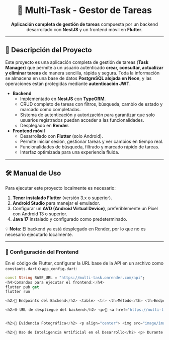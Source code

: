 <h1 align="center">📌 Multi-Task - Gestor de Tareas</h1>

<p align="center">
  <strong>Aplicación completa de gestión de tareas</strong> compuesta por un backend desarrollado con <b>NestJS</b> y un frontend móvil en <b>Flutter</b>.
</p>

---

<h2>📖 Descripción del Proyecto</h2>

<p>
Este proyecto es una aplicación completa de gestión de tareas (<b>Task Manager</b>) que permite a un usuario autenticado <b>crear, consultar, actualizar y eliminar tareas</b> de manera sencilla, rápida y segura.  
Toda la información se almacena en una base de datos <b>PostgreSQL alojada en Neon</b>, y las operaciones están protegidas mediante <b>autenticación JWT</b>.
</p>

<ul>
  <li><b>Backend</b>
    <ul>
      <li>Implementado en <b>NestJS</b> con <b>TypeORM</b>.</li>
      <li>CRUD completo de tareas con filtros, búsqueda, cambio de estado y marcado como completadas.</li>
      <li>Sistema de autenticación y autorización para garantizar que solo usuarios registrados puedan acceder a las funcionalidades.</li>
      <li>Desplegado en <b>Render</b>.</li>
    </ul>
  </li>
  <li><b>Frontend móvil</b>
    <ul>
      <li>Desarrollado con <b>Flutter</b> (solo Android).</li>
      <li>Permite iniciar sesión, gestionar tareas y ver cambios en tiempo real.</li>
      <li>Funcionalidades de búsqueda, filtrado y marcado rápido de tareas.</li>
      <li>Interfaz optimizada para una experiencia fluida.</li>
    </ul>
  </li>
</ul>

---

<h2>🛠 Manual de Uso</h2>

<p>Para ejecutar este proyecto localmente es necesario:</p>

<ol>
  <li><b>Tener instalado Flutter</b> (versión 3.x o superior).</li>
  <li><b>Android Studio</b> para manejar el emulador.</li>
  <li>Configurar un <b>AVD (Android Virtual Device)</b>, preferiblemente un Pixel con Android 13 o superior.</li>
  <li><b>Java 17</b> instalado y configurado como predeterminado.</li>
</ol>

<p>💡 <b>Nota:</b> El backend ya está desplegado en Render, por lo que no es necesario ejecutarlo localmente.</p>

---

<h3>🔗 Configuración del Frontend</h3>

<p>En el código de Flutter, configurar la URL base de la API en un archivo como <code>constants.dart</code> o <code>app_config.dart</code>:</p>

```dart
const String BASE_URL = "https://multi-task.onrender.com/api";
<h4>Comandos para ejecutar el frontend:</h4>
flutter pub get
flutter run

<h2>📡 Endpoints del Backend</h2> <table> <tr> <th>Método</th> <th>Endpoint</th> <th>Descripción</th> </tr> <tr><td>POST</td><td>/api/auth/register</td><td>Registrar un nuevo usuario</td></tr> <tr><td>POST</td><td>/api/auth/login</td><td>Iniciar sesión y obtener JWT</td></tr> <tr><td>GET</td><td>/api/users/me</td><td>Obtener perfil del usuario autenticado</td></tr> <tr><td>GET</td><td>/api/tasks</td><td>Listar tareas con filtros y búsqueda</td></tr> <tr><td>GET</td><td>/api/tasks/:id</td><td>Obtener una tarea por ID</td></tr> <tr><td>POST</td><td>/api/tasks/create</td><td>Crear nueva tarea</td></tr> <tr><td>PUT</td><td>/api/tasks/:id</td><td>Actualizar una tarea completa</td></tr> <tr><td>PATCH</td><td>/api/tasks/:id/status</td><td>Cambiar estado de tarea</td></tr> <tr><td>PATCH</td><td>/api/tasks/:id/toggle</td><td>Alternar completado</td></tr> <tr><td>DELETE</td><td>/api/tasks/:id/delete</td><td>Eliminar una tarea</td></tr> <tr><td>GET</td><td>/api/health</td><td>Estado general del backend</td></tr> <tr><td>GET</td><td>/api/health/database</td><td>Estado de la base de datos</td></tr> <tr><td>GET</td><td>/api/health/detailed</td><td>Estado detallado del sistema</td></tr> </table> <p><b>📍 Base URL:</b> <code>"https://multi-task.onrender.com/api"</code></p>

<h2>🌐 URL de despliegue del backend</h2> <p>🔗 <a href="https://multi-task.onrender.com" target="_blank">"https://multi-task.onrender.com"</a></p>


<h2>📸 Evidencia Fotográfica</h2> <p align="center"> <img src="image/image.png" width="250" /> <img src="image/image-1.png" width="250" /> <img src="image/image-2.png" width="250" /> <img src="image/image-3.png" width="250" /> <img src="image/image-4.png" width="250" /> <img src="image/image-5.png" width="250" /> <img src="image/image-6.png" width="250" /> <img src="image/image-7.png" width="250" /> <img src="image/image-8.png" width="250" /> <img src="image/image-9.png" width="250" /> </p>

<h2>🤖 Uso de Inteligencia Artificial en el Desarrollo</h2> <p> Durante el desarrollo del proyecto se utilizaron herramientas de inteligencia artificial como <b>ChatGPT</b> y <b>Cursor AI</b> con el objetivo de agilizar el flujo de trabajo y obtener orientación en la implementación de ciertas funcionalidades. Estas herramientas sirvieron como apoyo para resolver dudas técnicas, proponer soluciones y optimizar el tiempo de desarrollo, <b>sin sustituir el criterio y las decisiones técnicas tomadas por el equipo</b>. </p> ```